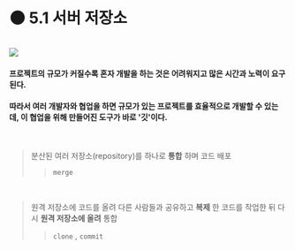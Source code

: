  🌑   5.1 서버 저장소
 ======================
<br>
<img src="https://changhyeonnam.github.io/images/2021/github/github.png">

#### 프로젝트의 규모가 커질수록 혼자 개발을 하는 것은 어려워지고 많은 시간과 노력이 요구된다.
#### 따라서 여러 개발자와 협업을 하면 규모가 있는 프로젝트를 효율적으로 개발할 수 있는데, 이 협업을 위해 만들어진 도구가 바로 '깃'이다.
<br>

> 분산된 여러 저장소(repository)를 하나로 __통합__ 하며 코드 배포
>   >`merge`
<br>

> 원격 저장소에 코드를 올려 다른 사람들과 공유하고 __복제__ 한 코드를 작업한 뒤 다시 __원격 저장소에 올려__ 통합
>   >`clone` , `commit`
